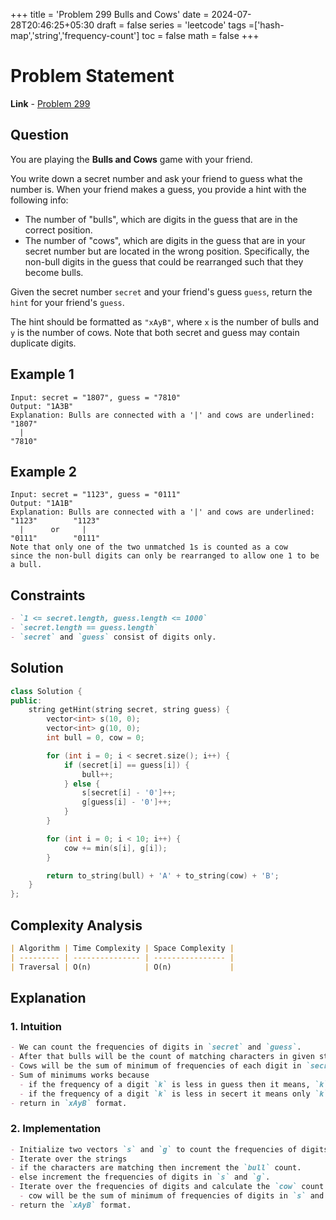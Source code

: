 +++
title = 'Problem 299 Bulls and Cows'
date = 2024-07-28T20:46:25+05:30
draft = false
series = 'leetcode'
tags =['hash-map','string','frequency-count']
toc = false
math = false
+++

# Problem Statement

**Link** - [Problem 299](https://leetcode.com/problems/bulls-and-cows/description/)

## Question

You are playing the **Bulls and Cows** game with your friend.

You write down a secret number and ask your friend to guess what the number is. When your friend makes a guess, you provide a hint with the following info:

- The number of "bulls", which are digits in the guess that are in the correct position.
- The number of "cows", which are digits in the guess that are in your secret number but are located in the wrong position. Specifically, the non-bull digits in the guess that could be rearranged such that they become bulls.

Given the secret number `secret` and your friend's guess `guess`, return the `hint` for your friend's `guess`.

The hint should be formatted as `"xAyB"`, where `x` is the number of bulls and `y` is the number of cows. Note that both secret and guess may contain duplicate digits.

## Example 1

```
Input: secret = "1807", guess = "7810"
Output: "1A3B"
Explanation: Bulls are connected with a '|' and cows are underlined:
"1807"
  |
"7810"
```

## Example 2

```
Input: secret = "1123", guess = "0111"
Output: "1A1B"
Explanation: Bulls are connected with a '|' and cows are underlined:
"1123"        "1123"
  |      or     |
"0111"        "0111"
Note that only one of the two unmatched 1s is counted as a cow
since the non-bull digits can only be rearranged to allow one 1 to be a bull.
```

## Constraints

```markdown
- `1 <= secret.length, guess.length <= 1000`
- `secret.length == guess.length`
- `secret` and `guess` consist of digits only.
```

## Solution

```cpp
class Solution {
public:
    string getHint(string secret, string guess) {
        vector<int> s(10, 0);
        vector<int> g(10, 0);
        int bull = 0, cow = 0;

        for (int i = 0; i < secret.size(); i++) {
            if (secret[i] == guess[i]) {
                bull++;
            } else {
                s[secret[i] - '0']++;
                g[guess[i] - '0']++;
            }
        }

        for (int i = 0; i < 10; i++) {
            cow += min(s[i], g[i]);
        }

        return to_string(bull) + 'A' + to_string(cow) + 'B';
    }
};
```

## Complexity Analysis

```markdown
| Algorithm | Time Complexity | Space Complexity |
| --------- | --------------- | ---------------- |
| Traversal | O(n)            | O(n)             |
```

## Explanation

### 1. Intuition

```markdown
- We can count the frequencies of digits in `secret` and `guess`.
- After that bulls will be the count of matching characters in given string.
- Cows will be the sum of minimum of frequencies of each digit in `secret` and `guess`.
- Sum of minimums works because
  - if the frequency of a digit `k` is less in guess then it means, `k` digits are present but in wrong places.
  - if the frequency of a digit `k` is less in secert it means only `k` digits are present but are in wrong places.
- return in `xAyB` format.
```

### 2. Implementation

```markdown
- Initialize two vectors `s` and `g` to count the frequencies of digits.
- Iterate over the strings
- if the characters are matching then increment the `bull` count.
- else increment the frequencies of digits in `s` and `g`.
- Iterate over the frequencies of digits and calculate the `cow` count.
  - cow will be the sum of minimum of frequencies of digits in `s` and `g`.
- return the `xAyB` format.
```
